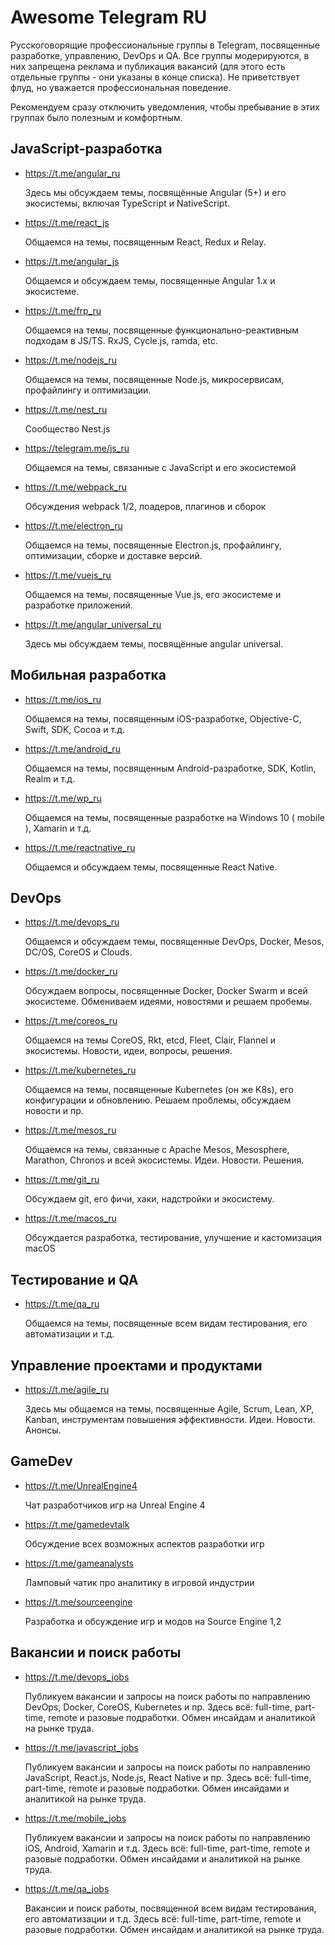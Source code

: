 Awesome Telegram RU
===================

Русскоговорящие профессиональные группы в Telegram, посвященные разработке, управлению, DevOps и QA. Все группы модерируются, в них запрещена реклама и публикация вакансий (для этого есть отдельные группы - они указаны в конце списка). Не приветствует флуд, но уважается профессиональная поведение. 

Рекомендуем сразу отключить уведомления, чтобы пребывание в этих группах было полезным и комфортным.

## JavaScript-разработка

+ https://t.me/angular_ru

  Здесь мы обсуждаем темы, посвящённые Angular (5+) и его экосистемы, включая TypeScript и NativeScript.

+ https://t.me/react_js

  Общаемся на темы, посвященным React, Redux и Relay.

+ https://t.me/angular_js

  Общаемся и обсуждаем темы, посвященные Angular 1.x и экосистеме.
  
+ https://t.me/frp_ru

  Общаемся на темы, посвященные функционально-реактивным подходам в JS/TS. RxJS, Cycle.js, ramda, etc.

+ https://t.me/nodejs_ru
  
  Общаемся на темы, посвященные Node.js, микросервисам, профайлингу и оптимизации.
  
+ https://t.me/nest_ru

  Сообщество Nest.js

+ https://telegram.me/js_ru

  Общаемся на темы, связанные с JavaScript и его экосистемой

+ https://t.me/webpack_ru

  Обсуждения webpack 1/2, лоадеров, плагинов и сборок

+ https://t.me/electron_ru

  Общаемся на темы, посвященные Electron.js, профайлингу, оптимизации, сборке и доставке версий.
  
+ https://t.me/vuejs_ru

  Общаемся на темы, посвященные Vue.js, его экосистеме и разработке приложений. 
  
+ https://t.me/angular_universal_ru

  Здесь мы обсуждаем темы, посвящённые angular universal.

## Mобильная разработка

+ https://t.me/ios_ru

  Общаемся на темы, посвященным iOS-разработке, Objective-C, Swift, SDK, Cocoa и т.д.
  
+ https://t.me/android_ru
  
  Общаемся на темы, посвященным Android-разработке, SDK, Kotlin, Realm и т.д.
  
+ https://t.me/wp_ru

  Общаемся на темы, посвященные разработке на Windows 10 ( mobile ), Xamarin и т.д.

+ https://t.me/reactnative_ru
  
  Общаемся и обсуждаем темы, посвященные React Native.

## DevOps

+ https://t.me/devops_ru

  Общаемся и обсуждаем темы, посвященные DevOps, Docker, Mesos, DC/OS, CoreOS и Clouds.

+ https://t.me/docker_ru
  
  Обсуждаем вопросы, посвященные Docker, Docker Swarm и всей экосистеме. Обмениваем идеями, новостями и решаем пробемы.

+ https://t.me/coreos_ru

  Общаемся на темы CoreOS, Rkt, etcd, Fleet, Clair, Flannel и экосистемы. Новости, идеи, вопросы, решения.

+ https://t.me/kubernetes_ru

  Общаемся на темы, посвященные Kubernetes (он же K8s), его конфигурации и обновлению. Решаем проблемы, обсуждаем новости и пр.

+ https://t.me/mesos_ru

  Общаемся на темы, связанные с Apache Mesos, Mesosphere, Marathon, Chronos и всей экосистемы. Идеи. Новости. Решения.

+ https://t.me/git_ru

  Обсуждаем git, его фичи, хаки, надстройки и экосистему.

+ https://t.me/macos_ru

  Обсуждается разработка, тестирование, улучшение и кастомизация macOS


## Тестирование и QA

+ https://t.me/qa_ru

  Общаемся на темы, посвященные всем видам тестирования, его автоматизации и т.д.

## Управление проектами и продуктами

+ https://t.me/agile_ru

  Здесь мы общаемся на темы, посвященные Agile, Scrum, Lean, XP, Kanban, инструментам повышения эффективности. Идеи. Новости. Анонсы.
  
## GameDev

+ https://t.me/UnrealEngine4

  Чат разработчиков игр на Unreal Engine 4
  
+ https://t.me/gamedevtalk

  Обсуждение всех возможных аспектов разработки игр
  
+ https://t.me/gameanalysts

  Ламповый чатик про аналитику в игровой индустрии
  
+ https://t.me/sourceengine

  Разработка и обсуждение игр и модов на Source Engine 1,2

## Вакансии и поиск работы

- https://t.me/devops_jobs
  
  Публикуем вакансии и запросы на поиск работы по направлению DevOps, Docker, CoreOS, Kubernetes и пр. Здесь всё: full-time, part-time, remote и разовые подработки. Обмен инсайдам и аналитикой на рынке труда.

- https://t.me/javascript_jobs

  Публикуем вакансии и запросы на поиск работы по направлению JavaScript, React.js, Node.js, React Native и пр. Здесь всё: full-time, part-time, remote и разовые подработки. Обмен инсайдами и аналитикой на рынке труда.

- https://t.me/mobile_jobs
  
  Публикуем вакансии и запросы на поиск работы по направлению iOS, Android, Xamarin и т.д. Здесь всё: full-time, part-time, remote и разовые подработки. Обмен инсайдами и аналитикой на рынке труда.

- https://t.me/qa_jobs
 
  Вакансии и поиск работы, посвященной всем видам тестирования, его автоматизации и т.д. Здесь всё: full-time, part-time, remote и разовые подработки. Обмен инсайдам и аналитикой на рынке труда.

